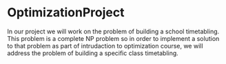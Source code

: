 # OptimizationProject

In our project we will work on the problem of building a school timetabling. 
This problem is a complete NP problem so in order to implement a solution to
that problem as part of intrudaction to optimization course,
we will address the problem of building a specific class timetabling.
